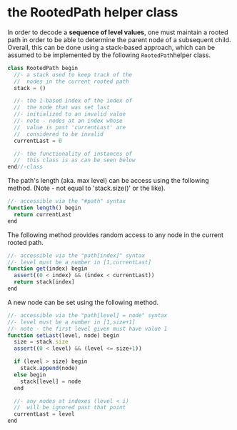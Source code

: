 
<!-- ======================================================================= -->
# the RootedPath helper class

In order to decode a **sequence of level values**, one must maintain a rooted
path in order to be able to determine the parent node of a subsequent child.
Overall, this can be done using a stack-based approach, which can be assumed
to be implemented by the following `RootedPath`helper class.

```js
class RootedPath begin
  //- a stack used to keep track of the
  //  nodes in the current rooted path
  stack = ()

  //- the 1-based index of the index of
  //  the node that was set last
  //- initialized to an invalid value
  //- note - nodes at an index whose
  //  value is past 'currentLast' are
  //  considered to be invalid
  currentLast = 0

  //- the functionality of instances of
  //  this class is as can be seen below
end//-class
```

The path's length (aka. max level) can be access
using the following method. (Note - not equal to
'stack.size()' or the like).

```js
//- accessible via the "#path" syntax
function length() begin
  return currentLast
end
```

The following method provides random access to
any node in the current rooted path.

```js
//- accessible via the "path[index]" syntax
//- level must be a number in [1,currentLast]
function get(index) begin
  assert((0 < index) && (index < currentLast))
  return stack[index]
end
```

A new node can be set using the following method.

```js
//- accessible via the "path[level] = node" syntax
//- level must be a number in [1,size+1]
//- note - the first level given must have value 1
function setLast(level, node) begin
  size = stack.size
  assert((0 < level) && (level <= size+1))

  if (level > size) begin
    stack.append(node)
  else begin
    stack[level] = node
  end

  //- any nodes at indexes (level < i)
  //  will be ignored past that point
  currentLast = level
end
```
